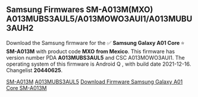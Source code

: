 <h2>Samsung Firmwares SM-A013M(MXO) A013MUBS3AUL5/A013MOWO3AUI1/A013MUBU3AUH2</h2>
Download the Samsung firmware for the ✅ <strong>Samsung Galaxy A01 Core </strong> ⭐ <strong>SM-A013M</strong> with product code <strong>MXO</strong> <strong> from Mexico</strong>. This firmware has version number PDA <strong>A013MUBS3AUL5</strong> and CSC A013MOWO3AUI1. The operating system of this firmware is Android Q , with build date 2021-12-16. Changelist <strong>20440625</strong>.


[SM-A013M](https://samfirm.shop/samsung/model/SM-A013M)
[A013MUBS3AUL5](https://samfirm.shop/samsung/pda/A013MUBS3AUL5)
[Download Firmware Samsung Galaxy A01 Core SM-A013M](https://samfirm.shop/samsung/firmware/483159)
